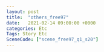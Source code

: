 ```yaml
---
layout: post
title:  "others_free97"
date:   2021-02-14 09:00:00 +0000
categories: Etc
Tags: Story Etc
SceneCode: ["scene_free97_q1_s20"]
---
```

